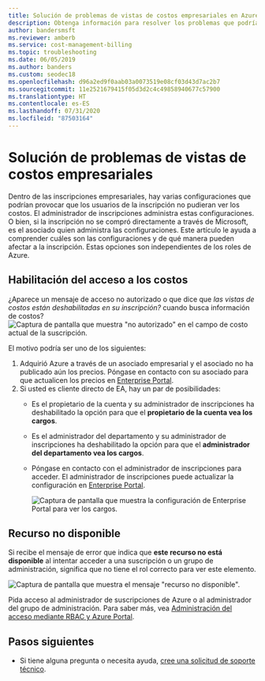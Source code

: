 ```yaml
---
title: Solución de problemas de vistas de costos empresariales en Azure
description: Obtenga información para resolver los problemas que podría tener con vistas de costos de organización dentro de Azure Portal.
author: bandersmsft
ms.reviewer: amberb
ms.service: cost-management-billing
ms.topic: troubleshooting
ms.date: 06/05/2019
ms.author: banders
ms.custom: seodec18
ms.openlocfilehash: d96a2ed9f0aab03a0073519e08cf03d43d7ac2b7
ms.sourcegitcommit: 11e2521679415f05d3d2c4c49858940677c57900
ms.translationtype: HT
ms.contentlocale: es-ES
ms.lasthandoff: 07/31/2020
ms.locfileid: "87503164"
---
```

# <a name="troubleshoot-enterprise-cost-views"></a>Solución de problemas de vistas de costos empresariales

Dentro de las inscripciones empresariales, hay varias configuraciones que podrían provocar que los usuarios de la inscripción no pudieran ver los costos.  El administrador de inscripciones administra estas configuraciones. O bien, si la inscripción no se compró directamente a través de Microsoft, es el asociado quien administra las configuraciones.  Este artículo le ayuda a comprender cuáles son las configuraciones y de qué manera pueden afectar a la inscripción. Estas opciones son independientes de los roles de Azure.

## <a name="enable-access-to-costs"></a>Habilitación del acceso a los costos

¿Aparece un mensaje de acceso no autorizado o que dice que *las vistas de costos están deshabilitadas en su inscripción?* cuando busca información de costos?
![Captura de pantalla que muestra "no autorizado" en el campo de costo actual de la suscripción.](./media/enterprise-mgmt-grp-troubleshoot-cost-view/unauthorized.png)

El motivo podría ser uno de los siguientes:

1. Adquirió Azure a través de un asociado empresarial y el asociado no ha publicado aún los precios. Póngase en contacto con su asociado para que actualicen los precios en [Enterprise Portal](https://ea.azure.com).
2. Si usted es cliente directo de EA, hay un par de posibilidades:
    * Es el propietario de la cuenta y su administrador de inscripciones ha deshabilitado la opción para que el **propietario de la cuenta vea los cargos**.  
    * Es el administrador del departamento y su administrador de inscripciones ha deshabilitado la opción para que el **administrador del departamento vea los cargos**.
    * Póngase en contacto con el administrador de inscripciones para acceder. El administrador de inscripciones puede actualizar la configuración en [Enterprise Portal](https://ea.azure.com/manage/enrollment).

      ![Captura de pantalla que muestra la configuración de Enterprise Portal para ver los cargos.](./media/enterprise-mgmt-grp-troubleshoot-cost-view/ea-portal-settings.png)

## <a name="asset-is-unavailable"></a>Recurso no disponible

Si recibe el mensaje de error que indica que **este recurso no está disponible** al intentar acceder a una suscripción o un grupo de administración, significa que no tiene el rol correcto para ver este elemento.  

![Captura de pantalla que muestra el mensaje "recurso no disponible".](./media/enterprise-mgmt-grp-troubleshoot-cost-view/asset-not-found.png)

Pida acceso al administrador de suscripciones de Azure o al administrador del grupo de administración. Para saber más, vea [Administración del acceso mediante RBAC y Azure Portal](../../role-based-access-control/role-assignments-portal.md).

## <a name="next-steps"></a>Pasos siguientes
- Si tiene alguna pregunta o necesita ayuda, [cree una solicitud de soporte técnico](https://go.microsoft.com/fwlink/?linkid=2083458).

